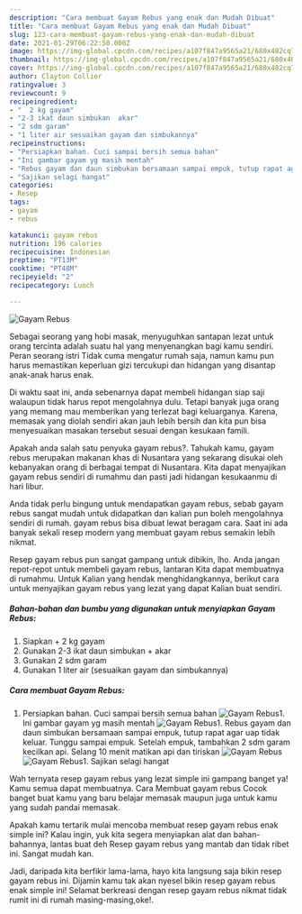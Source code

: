 ```yaml
---
description: "Cara membuat Gayam Rebus yang enak dan Mudah Dibuat"
title: "Cara membuat Gayam Rebus yang enak dan Mudah Dibuat"
slug: 123-cara-membuat-gayam-rebus-yang-enak-dan-mudah-dibuat
date: 2021-01-29T06:22:50.000Z
image: https://img-global.cpcdn.com/recipes/a107f847a9565a21/680x482cq70/gayam-rebus-foto-resep-utama.jpg
thumbnail: https://img-global.cpcdn.com/recipes/a107f847a9565a21/680x482cq70/gayam-rebus-foto-resep-utama.jpg
cover: https://img-global.cpcdn.com/recipes/a107f847a9565a21/680x482cq70/gayam-rebus-foto-resep-utama.jpg
author: Clayton Collier
ratingvalue: 3
reviewcount: 9
recipeingredient:
- "  2 kg gayam"
- "2-3 ikat daun simbukan  akar"
- "2 sdm garam"
- "1 liter air sesuaikan gayam dan simbukannya"
recipeinstructions:
- "Persiapkan bahan. Cuci sampai bersih semua bahan"
- "Ini gambar gayam yg masih mentah"
- "Rebus gayam dan daun simbukan bersamaan sampai empuk, tutup rapat agar uap tidak keluar. Tunggu sampai empuk. Setelah empuk, tambahkan 2 sdm garam kecilkan api. Selang 10 menit matikan api dan tiriskan"
- "Sajikan selagi hangat"
categories:
- Resep
tags:
- gayam
- rebus

katakunci: gayam rebus 
nutrition: 196 calories
recipecuisine: Indonesian
preptime: "PT13M"
cooktime: "PT48M"
recipeyield: "2"
recipecategory: Lunch

---
```



![Gayam Rebus](https://img-global.cpcdn.com/recipes/a107f847a9565a21/680x482cq70/gayam-rebus-foto-resep-utama.jpg)

Sebagai seorang yang hobi masak, menyuguhkan santapan lezat untuk orang tercinta adalah suatu hal yang menyenangkan bagi kamu sendiri. Peran seorang istri Tidak cuma mengatur rumah saja, namun kamu pun harus memastikan keperluan gizi tercukupi dan hidangan yang disantap anak-anak harus enak.

Di waktu  saat ini, anda sebenarnya dapat membeli hidangan siap saji walaupun tidak harus repot mengolahnya dulu. Tetapi banyak juga orang yang memang mau memberikan yang terlezat bagi keluarganya. Karena, memasak yang diolah sendiri akan jauh lebih bersih dan kita pun bisa menyesuaikan masakan tersebut sesuai dengan kesukaan famili. 



Apakah anda salah satu penyuka gayam rebus?. Tahukah kamu, gayam rebus merupakan makanan khas di Nusantara yang sekarang disukai oleh kebanyakan orang di berbagai tempat di Nusantara. Kita dapat menyajikan gayam rebus sendiri di rumahmu dan pasti jadi hidangan kesukaanmu di hari libur.

Anda tidak perlu bingung untuk mendapatkan gayam rebus, sebab gayam rebus sangat mudah untuk didapatkan dan kalian pun boleh mengolahnya sendiri di rumah. gayam rebus bisa dibuat lewat beragam cara. Saat ini ada banyak sekali resep modern yang membuat gayam rebus semakin lebih nikmat.

Resep gayam rebus pun sangat gampang untuk dibikin, lho. Anda jangan repot-repot untuk membeli gayam rebus, lantaran Kita dapat membuatnya di rumahmu. Untuk Kalian yang hendak menghidangkannya, berikut cara untuk menyajikan gayam rebus yang lezat yang dapat Kalian buat sendiri.

<!--inarticleads1-->

##### Bahan-bahan dan bumbu yang digunakan untuk menyiapkan Gayam Rebus:

1. Siapkan  + 2 kg gayam
1. Gunakan 2-3 ikat daun simbukan + akar
1. Gunakan 2 sdm garam
1. Gunakan 1 liter air (sesuaikan gayam dan simbukannya)




<!--inarticleads2-->

##### Cara membuat Gayam Rebus:

1. Persiapkan bahan. Cuci sampai bersih semua bahan
<img src="https://img-global.cpcdn.com/steps/3fbc8f665a8c7e2e/160x128cq70/gayam-rebus-langkah-memasak-1-foto.jpg" alt="Gayam Rebus">1. Ini gambar gayam yg masih mentah
<img src="https://img-global.cpcdn.com/steps/48262139e5f754f0/160x128cq70/gayam-rebus-langkah-memasak-2-foto.jpg" alt="Gayam Rebus">1. Rebus gayam dan daun simbukan bersamaan sampai empuk, tutup rapat agar uap tidak keluar. Tunggu sampai empuk. Setelah empuk, tambahkan 2 sdm garam kecilkan api. Selang 10 menit matikan api dan tiriskan
<img src="https://img-global.cpcdn.com/steps/d8083425b2db7413/160x128cq70/gayam-rebus-langkah-memasak-3-foto.jpg" alt="Gayam Rebus"><img src="https://img-global.cpcdn.com/steps/a86f58a7b0f6756f/160x128cq70/gayam-rebus-langkah-memasak-3-foto.jpg" alt="Gayam Rebus">1. Sajikan selagi hangat




Wah ternyata resep gayam rebus yang lezat simple ini gampang banget ya! Kamu semua dapat membuatnya. Cara Membuat gayam rebus Cocok banget buat kamu yang baru belajar memasak maupun juga untuk kamu yang sudah pandai memasak.

Apakah kamu tertarik mulai mencoba membuat resep gayam rebus enak simple ini? Kalau ingin, yuk kita segera menyiapkan alat dan bahan-bahannya, lantas buat deh Resep gayam rebus yang mantab dan tidak ribet ini. Sangat mudah kan. 

Jadi, daripada kita berfikir lama-lama, hayo kita langsung saja bikin resep gayam rebus ini. Dijamin kamu tak akan nyesel bikin resep gayam rebus enak simple ini! Selamat berkreasi dengan resep gayam rebus nikmat tidak rumit ini di rumah masing-masing,oke!.

